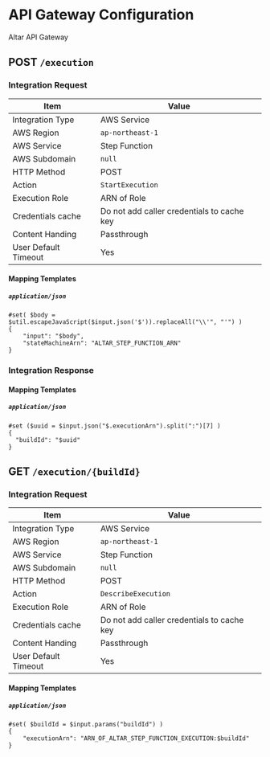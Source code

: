 # API Gateway Configuration

Altar API Gateway

## POST `/execution`

### Integration Request

| Item                 | Value                                      |
| -------------------- | ------------------------------------------ |
| Integration Type     | AWS Service                                |
| AWS Region           | `ap-northeast-1`                           |
| AWS Service          | Step Function                              |
| AWS Subdomain        | `null`                                     |
| HTTP Method          | POST                                       |
| Action               | `StartExecution`                           |
| Execution Role       | ARN of Role                                |
| Credentials cache    | Do not add caller credentials to cache key |
| Content Handing      | Passthrough                                |
| User Default Timeout | Yes                                        |

#### Mapping Templates

##### `application/json`

```
#set( $body = $util.escapeJavaScript($input.json('$')).replaceAll("\\'", "'") )
{
    "input": "$body",
    "stateMachineArn": "ALTAR_STEP_FUNCTION_ARN"
}
```

### Integration Response

#### Mapping Templates

##### `application/json`

```
#set ($uuid = $input.json("$.executionArn").split(":")[7] )
{
  "buildId": "$uuid"
}
```

## GET `/execution/{buildId}`

### Integration Request

| Item                 | Value                                      |
| -------------------- | ------------------------------------------ |
| Integration Type     | AWS Service                                |
| AWS Region           | `ap-northeast-1`                           |
| AWS Service          | Step Function                              |
| AWS Subdomain        | `null`                                     |
| HTTP Method          | POST                                       |
| Action               | `DescribeExecution`                        |
| Execution Role       | ARN of Role                                |
| Credentials cache    | Do not add caller credentials to cache key |
| Content Handing      | Passthrough                                |
| User Default Timeout | Yes                                        |

#### Mapping Templates

##### `application/json`

```
#set( $buildId = $input.params("buildId") )
{
    "executionArn": "ARN_OF_ALTAR_STEP_FUNCTION_EXECUTION:$buildId"
}
```
